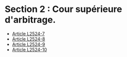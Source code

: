 # Section 2 : Cour supérieure d'arbitrage.

* [Article L2524-7](./LEGIARTI000006902423.md)
* [Article L2524-8](./LEGIARTI000006902424.md)
* [Article L2524-9](./LEGIARTI000006902425.md)
* [Article L2524-10](./LEGIARTI000006902426.md)
